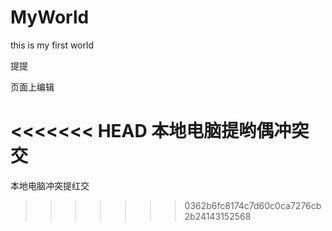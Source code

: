 # MyWorld
this is my first world 

提提

页面上编辑

<<<<<<< HEAD
本地电脑提哟偶冲突交
=======
本地电脑冲突提红交
>>>>>>> 0362b6fc8174c7d60c0ca7276cb2b24143152568
